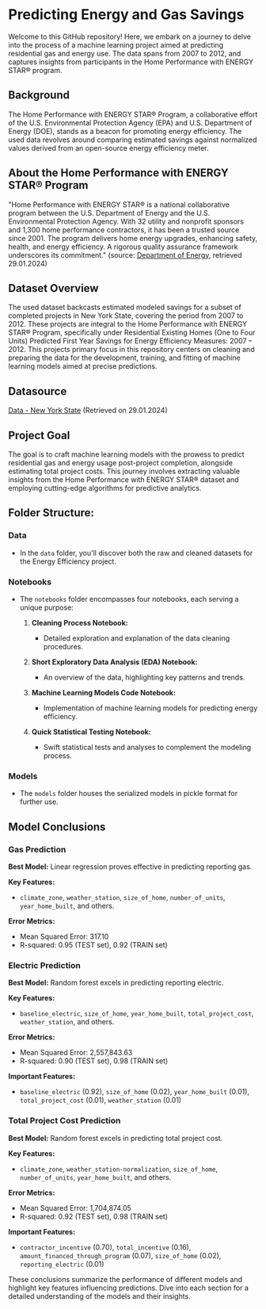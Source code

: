 # Predicting Energy and Gas Savings

Welcome to this GitHub repository! Here, we embark on a journey to delve into the process of a machine learning project aimed at predicting residential gas and energy use. The data spans from 2007 to 2012, and captures insights from participants in the Home Performance with ENERGY STAR® program.

## Background
The Home Performance with ENERGY STAR® Program, a collaborative effort of the U.S. Environmental Protection Agency (EPA) and U.S. Department of Energy (DOE), stands as a beacon for promoting energy efficiency. The used data revolves around comparing estimated savings against normalized values derived from an open-source energy efficiency meter.

## About the Home Performance with ENERGY STAR® Program
"Home Performance with ENERGY STAR® is a national collaborative program between the U.S. Department of Energy and the U.S. Environmental Protection Agency. With 32 utility and nonprofit sponsors and 1,300 home performance contractors, it has been a trusted source since 2001. The program delivers home energy upgrades, enhancing safety, health, and energy efficiency. A rigorous quality assurance framework underscores its commitment." (source: [Department of Energy](https://www.energy.gov/eere/buildings/home-performance-energy-starr), retrieved 29.01.2024)

## Dataset Overview
The used dataset backcasts estimated modeled savings for a subset of completed projects in New York State, covering the period from 2007 to 2012. These projects are integral to the Home Performance with ENERGY STAR® Program, specifically under Residential Existing Homes (One to Four Units) Predicted First Year Savings for Energy Efficiency Measures: 2007 – 2012. This projects primary focus in this repository centers on cleaning and preparing the data for the development, training, and fitting of machine learning models aimed at precise predictions.

## Datasource
[Data - New York State](https://data.world/data-ny-gov/jtrr-tvq4) (Retrieved on 29.01.2024)

## Project Goal
The goal is to craft machine learning models with the prowess to predict residential gas and energy usage post-project completion, alongside estimating total project costs. This journey involves extracting valuable insights from the Home Performance with ENERGY STAR® dataset and employing cutting-edge algorithms for predictive analytics.


## Folder Structure:

### Data
- In the `data` folder, you'll discover both the raw and cleaned datasets for the Energy Efficiency project.

### Notebooks
- The `notebooks` folder encompasses four notebooks, each serving a unique purpose:
  1. **Cleaning Process Notebook:**
      - Detailed exploration and explanation of the data cleaning procedures.

  2. **Short Exploratory Data Analysis (EDA) Notebook:**
      - An overview of the data, highlighting key patterns and trends.

  3. **Machine Learning Models Code Notebook:**
      - Implementation of machine learning models for predicting energy efficiency.

  4. **Quick Statistical Testing Notebook:**
      - Swift statistical tests and analyses to complement the modeling process.

### Models
- The `models` folder houses the serialized models in pickle format for further use.


## Model Conclusions

### Gas Prediction 

**Best Model:** Linear regression proves effective in predicting reporting gas.

**Key Features:**
- `climate_zone`, `weather_station`, `size_of_home`, `number_of_units`, `year_home_built`, and others.

**Error Metrics:**
- Mean Squared Error: 317.10
- R-squared: 0.95 (TEST set), 0.92 (TRAIN set)

### Electric Prediction 

**Best Model:** Random forest excels in predicting reporting electric.

**Key Features:**
- `baseline_electric`, `size_of_home`, `year_home_built`, `total_project_cost`, `weather_station`, and others.

**Error Metrics:**
- Mean Squared Error: 2,557,843.63
- R-squared: 0.90 (TEST set), 0.98 (TRAIN set)

**Important Features:**
- `baseline_electric` (0.92), `size_of_home` (0.02), `year_home_built` (0.01), `total_project_cost` (0.01), `weather_station` (0.01)

### Total Project Cost Prediction 

**Best Model:** Random forest excels in predicting total project cost.

**Key Features:**
- `climate_zone`, `weather_station-normalization`, `size_of_home`, `number_of_units`, `year_home_built`, and others.

**Error Metrics:**
- Mean Squared Error: 1,704,874.05
- R-squared: 0.92 (TEST set), 0.98 (TRAIN set)

**Important Features:**
- `contractor_incentive` (0.70), `total_incentive` (0.16), `amount_financed_through_program` (0.07), `size_of_home` (0.02), `reporting_electric` (0.01)

These conclusions summarize the performance of different models and highlight key features influencing predictions. Dive into each section for a detailed understanding of the models and their insights.


